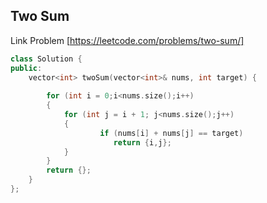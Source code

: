 ## Two Sum

Link Problem [https://leetcode.com/problems/two-sum/]

```cpp
class Solution {
public:
    vector<int> twoSum(vector<int>& nums, int target) {
  
        for (int i = 0;i<nums.size();i++)
        {
            for (int j = i + 1; j<nums.size();j++)
            {
                    if (nums[i] + nums[j] == target)
                       return {i,j};
            }
        }
        return {};
    }
};
```
